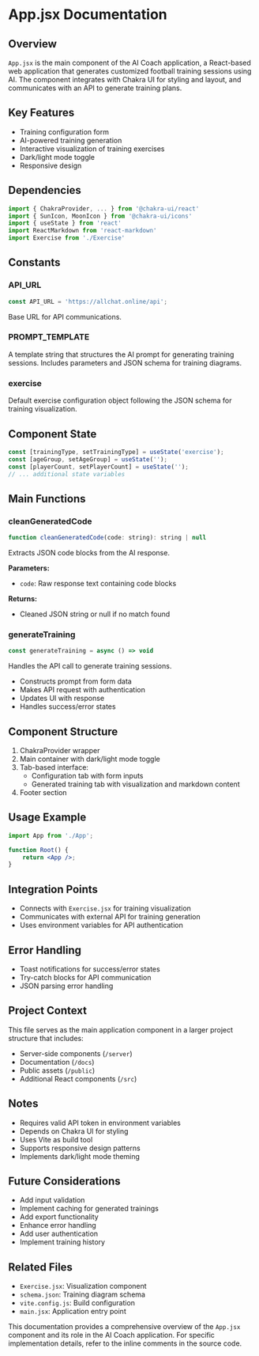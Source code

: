 # App.jsx Documentation

## Overview

`App.jsx` is the main component of the AI Coach application, a React-based web application that
generates customized football training sessions using AI. The component integrates with Chakra UI
for styling and layout, and communicates with an API to generate training plans.

## Key Features

- Training configuration form
- AI-powered training generation
- Interactive visualization of training exercises
- Dark/light mode toggle
- Responsive design

## Dependencies

```javascript
import { ChakraProvider, ... } from '@chakra-ui/react'
import { SunIcon, MoonIcon } from '@chakra-ui/icons'
import { useState } from 'react'
import ReactMarkdown from 'react-markdown'
import Exercise from './Exercise'
```

## Constants

### API_URL

```javascript
const API_URL = 'https://allchat.online/api';
```

Base URL for API communications.

### PROMPT_TEMPLATE

A template string that structures the AI prompt for generating training sessions. Includes
parameters and JSON schema for training diagrams.

### exercise

Default exercise configuration object following the JSON schema for training visualization.

## Component State

```javascript
const [trainingType, setTrainingType] = useState('exercise');
const [ageGroup, setAgeGroup] = useState('');
const [playerCount, setPlayerCount] = useState('');
// ... additional state variables
```

## Main Functions

### cleanGeneratedCode

```javascript
function cleanGeneratedCode(code: string): string | null
```

Extracts JSON code blocks from the AI response.

**Parameters:**

- `code`: Raw response text containing code blocks

**Returns:**

- Cleaned JSON string or null if no match found

### generateTraining

```javascript
const generateTraining = async () => void
```

Handles the API call to generate training sessions.

- Constructs prompt from form data
- Makes API request with authentication
- Updates UI with response
- Handles success/error states

## Component Structure

1. ChakraProvider wrapper
2. Main container with dark/light mode toggle
3. Tab-based interface:
    - Configuration tab with form inputs
    - Generated training tab with visualization and markdown content
4. Footer section

## Usage Example

```jsx
import App from './App';

function Root() {
    return <App />;
}
```

## Integration Points

- Connects with `Exercise.jsx` for training visualization
- Communicates with external API for training generation
- Uses environment variables for API authentication

## Error Handling

- Toast notifications for success/error states
- Try-catch blocks for API communication
- JSON parsing error handling

## Project Context

This file serves as the main application component in a larger project structure that includes:

- Server-side components (`/server`)
- Documentation (`/docs`)
- Public assets (`/public`)
- Additional React components (`/src`)

## Notes

- Requires valid API token in environment variables
- Depends on Chakra UI for styling
- Uses Vite as build tool
- Supports responsive design patterns
- Implements dark/light mode theming

## Future Considerations

- Add input validation
- Implement caching for generated trainings
- Add export functionality
- Enhance error handling
- Add user authentication
- Implement training history

## Related Files

- `Exercise.jsx`: Visualization component
- `schema.json`: Training diagram schema
- `vite.config.js`: Build configuration
- `main.jsx`: Application entry point

This documentation provides a comprehensive overview of the `App.jsx` component and its role in the
AI Coach application. For specific implementation details, refer to the inline comments in the
source code.
